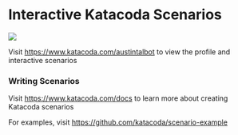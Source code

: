 # Interactive Katacoda Scenarios

[![](http://shields.katacoda.com/katacoda/austintalbot/count.svg)](https://www.katacoda.com/austintalbot "Get your profile on Katacoda.com")

Visit https://www.katacoda.com/austintalbot to view the profile and interactive scenarios

### Writing Scenarios
Visit https://www.katacoda.com/docs to learn more about creating Katacoda scenarios

For examples, visit https://github.com/katacoda/scenario-example
